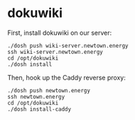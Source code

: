 # dokuwiki

First, install dokuwiki on our server:

```
./dosh push wiki-server.newtown.energy
ssh wiki-server.newtown.energy
cd /opt/dokuwiki
./dosh install
```

Then, hook up the Caddy reverse proxy:
```
./dosh push newtown.energy
ssh newtown.energy
cd /opt/dokuwiki
./dosh install-caddy
```
